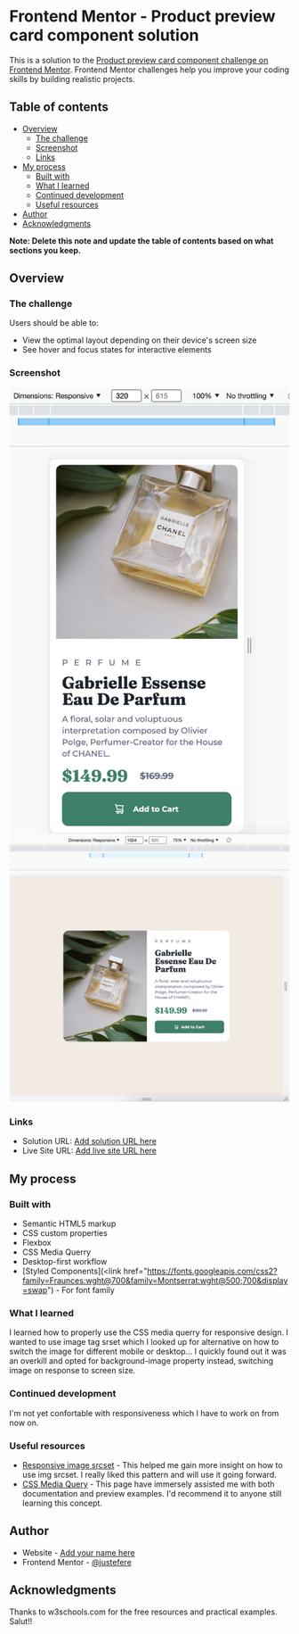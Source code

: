 # Frontend Mentor - Product preview card component solution

This is a solution to the [Product preview card component challenge on Frontend Mentor](https://www.frontendmentor.io/challenges/product-preview-card-component-GO7UmttRfa). Frontend Mentor challenges help you improve your coding skills by building realistic projects. 

## Table of contents

- [Overview](#overview)
  - [The challenge](#the-challenge)
  - [Screenshot](#screenshot)
  - [Links](#links)
- [My process](#my-process)
  - [Built with](#built-with)
  - [What I learned](#what-i-learned)
  - [Continued development](#continued-development)
  - [Useful resources](#useful-resources)
- [Author](#author)
- [Acknowledgments](#acknowledgments)

**Note: Delete this note and update the table of contents based on what sections you keep.**

## Overview

### The challenge

Users should be able to:

- View the optimal layout depending on their device's screen size
- See hover and focus states for interactive elements

### Screenshot

![](./product-mobile.png)
![](./product-desktop.png)



### Links

- Solution URL: [Add solution URL here](https://github.com/justEfere/frontend-mentor/tree/main/product-preview-card)
- Live Site URL: [Add live site URL here](https://justefere.github.io/frontend-mentor/product-preview-card/)

## My process

### Built with

- Semantic HTML5 markup
- CSS custom properties
- Flexbox
- CSS Media Querry
- Desktop-first workflow
- [Styled Components](<link href="https://fonts.googleapis.com/css2?family=Fraunces:wght@700&family=Montserrat:wght@500;700&display=swap") - For font family



### What I learned

I learned how to properly use the CSS media querry for responsive design. I wanted to use image tag srset which I looked up for alternative on how to switch the image for different mobile or desktop... I quickly found out it was an overkill and opted for background-image property instead, switching image on response to screen size.


### Continued development

I'm not yet confortable with responsiveness which I have to work on from now on. 


### Useful resources

- [Responsive image srcset](https://developer.mozilla.org/en-US/docs/Learn/HTML/Multimedia_and_embedding/Responsive_images) - This helped me gain more insight on how to use img srcset. I really liked this pattern and will use it going forward.
- [CSS Media Query](https://www.w3schools.com/cssref/css3_pr_mediaquery.php) - This page have immersely assisted me with both documentation and preview examples. I'd recommend it to anyone still learning this concept.


## Author

- Website - [Add your name here](https://justefere.github.io)
- Frontend Mentor - [@justefere](https://www.frontendmentor.io/profile/justEfere)


## Acknowledgments

Thanks to w3schools.com for the free resources and practical examples. Salut!!

